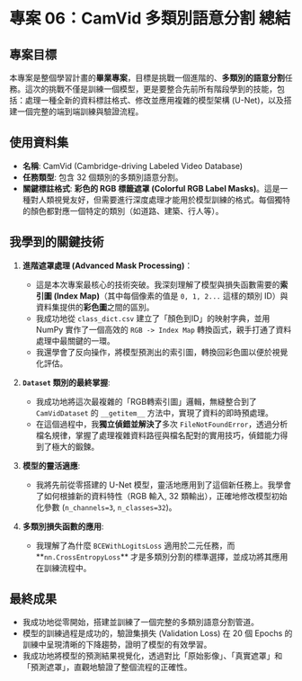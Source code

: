 
# 專案 06：CamVid 多類別語意分割 總結

## 專案目標
本專案是整個學習計畫的**畢業專案**，目標是挑戰一個進階的、**多類別的語意分割**任務。這次的挑戰不僅是訓練一個模型，更是要整合先前所有階段學到的技能，包括：處理一種全新的資料標註格式、修改並應用複雜的模型架構 (U-Net)，以及搭建一個完整的端到端訓練與驗證流程。

## 使用資料集
* **名稱**: CamVid (Cambridge-driving Labeled Video Database)
* **任務類型**: 包含 32 個類別的多類別語意分割。
* **關鍵標註格式**: **彩色的 RGB 標籤遮罩 (Colorful RGB Label Masks)**。這是一種對人類視覺友好，但需要進行深度處理才能用於模型訓練的格式。每個獨特的顏色都對應一個特定的類別（如道路、建築、行人等）。

## 我學到的關鍵技術

1.  **進階遮罩處理 (Advanced Mask Processing)**：
    * 這是本次專案最核心的技術突破。我深刻理解了模型與損失函數需要的**索引圖 (Index Map)**（其中每個像素的值是 `0, 1, 2...` 這樣的類別 ID）與資料集提供的**彩色圖**之間的區別。
    * 我成功地從 `class_dict.csv` 建立了「顏色到ID」的映射字典，並用 NumPy 實作了一個高效的 `RGB -> Index Map` 轉換函式，親手打通了資料處理中最關鍵的一環。
    * 我還學會了反向操作，將模型預測出的索引圖，轉換回彩色圖以便於視覺化評估。

2.  **`Dataset` 類別的最終掌握**:
    * 我成功地將這次最複雜的「RGB轉索引圖」邏輯，無縫整合到了 `CamVidDataset` 的 `__getitem__` 方法中，實現了資料的即時預處理。
    * 在這個過程中，我**獨立偵錯並解決了**多次 `FileNotFoundError`，透過分析檔名規律，掌握了處理複雜資料路徑與檔名配對的實用技巧，偵錯能力得到了極大的鍛鍊。

3.  **模型的靈活適應**:
    * 我將先前從零搭建的 U-Net 模型，靈活地應用到了這個新任務上。我學會了如何根據新的資料特性（RGB 輸入, 32 類輸出），正確地修改模型初始化參數 (`n_channels=3`, `n_classes=32`)。

4.  **多類別損失函數的應用**:
    * 我理解了為什麼 `BCEWithLogitsLoss` 適用於二元任務，而**`nn.CrossEntropyLoss`** 才是多類別分割的標準選擇，並成功將其應用在訓練流程中。

## 最終成果
* 我成功地從零開始，搭建並訓練了一個完整的多類別語意分割管道。
* 模型的訓練過程是成功的，驗證集損失 (Validation Loss) 在 20 個 Epochs 的訓練中呈現清晰的下降趨勢，證明了模型的有效學習。
* 我成功地將模型的預測結果視覺化，透過對比「原始影像」、「真實遮罩」和「預測遮罩」，直觀地驗證了整個流程的正確性。
